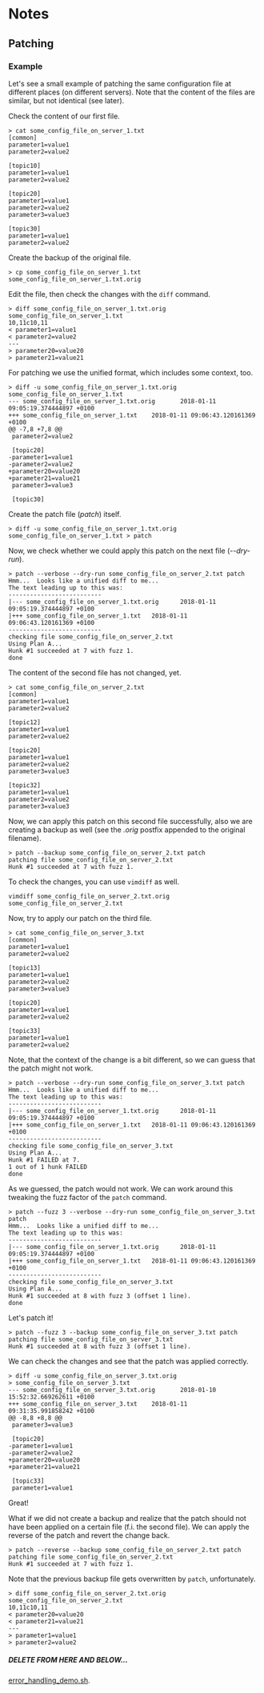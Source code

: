 # Notes
## Patching
### Example
Let's see a small example of patching the same configuration file at
different places (on different servers). Note that the content of the
files are similar, but not identical (see later).

Check the content of our first file.

    > cat some_config_file_on_server_1.txt
    [common]
    parameter1=value1
    parameter2=value2
    
    [topic10]
    parameter1=value1
    parameter2=value2
    
    [topic20]
    parameter1=value1
    parameter2=value2
    parameter3=value3
    
    [topic30]
    parameter1=value1
    parameter2=value2

Create the backup of the original file.

    > cp some_config_file_on_server_1.txt some_config_file_on_server_1.txt.orig

Edit the file, then check the changes with the `diff` command.

    > diff some_config_file_on_server_1.txt.orig some_config_file_on_server_1.txt
    10,11c10,11
    < parameter1=value1
    < parameter2=value2
    ---
    > parameter20=value20
    > parameter21=value21

For patching we use the unified format, which includes some context, too.

    > diff -u some_config_file_on_server_1.txt.orig some_config_file_on_server_1.txt
    --- some_config_file_on_server_1.txt.orig       2018-01-11 09:05:19.374444897 +0100
    +++ some_config_file_on_server_1.txt    2018-01-11 09:06:43.120161369 +0100
    @@ -7,8 +7,8 @@
     parameter2=value2
    
     [topic20]
    -parameter1=value1
    -parameter2=value2
    +parameter20=value20
    +parameter21=value21
     parameter3=value3
    
     [topic30]

Create the patch file (*patch*) itself.

    > diff -u some_config_file_on_server_1.txt.orig some_config_file_on_server_1.txt > patch

Now, we check whether we could apply this patch on the next file (*--dry-run*).

    > patch --verbose --dry-run some_config_file_on_server_2.txt patch
    Hmm...  Looks like a unified diff to me...
    The text leading up to this was:
    --------------------------
    |--- some_config_file_on_server_1.txt.orig      2018-01-11
    09:05:19.374444897 +0100
    |+++ some_config_file_on_server_1.txt   2018-01-11
    09:06:43.120161369 +0100
    --------------------------
    checking file some_config_file_on_server_2.txt
    Using Plan A...
    Hunk #1 succeeded at 7 with fuzz 1.
    done

The content of the second file has not changed, yet.

    > cat some_config_file_on_server_2.txt
    [common]
    parameter1=value1
    parameter2=value2
    
    [topic12]
    parameter1=value1
    parameter2=value2
    
    [topic20]
    parameter1=value1
    parameter2=value2
    parameter3=value3
    
    [topic32]
    parameter1=value1
    parameter2=value2
    parameter3=value3

Now, we can apply this patch on this second file successfully, also we
are creating a backup as well (see the *.orig* postfix appended to the
original filename).

    > patch --backup some_config_file_on_server_2.txt patch
    patching file some_config_file_on_server_2.txt
    Hunk #1 succeeded at 7 with fuzz 1.

To check the changes, you can use `vimdiff` as well.

    vimdiff some_config_file_on_server_2.txt.orig some_config_file_on_server_2.txt

Now, try to apply our patch on the third file.

    > cat some_config_file_on_server_3.txt
    [common]
    parameter1=value1
    parameter2=value2

    [topic13]
    parameter1=value1
    parameter2=value2
    parameter3=value3

    [topic20]
    parameter1=value1
    parameter2=value2

    [topic33]
    parameter1=value1
    parameter2=value2

Note, that the context of the change is a bit different, so we can guess
that the patch might not work.

    > patch --verbose --dry-run some_config_file_on_server_3.txt patch
    Hmm...  Looks like a unified diff to me...
    The text leading up to this was:
    --------------------------
    |--- some_config_file_on_server_1.txt.orig      2018-01-11
    09:05:19.374444897 +0100
    |+++ some_config_file_on_server_1.txt   2018-01-11 09:06:43.120161369
    +0100
    --------------------------
    checking file some_config_file_on_server_3.txt
    Using Plan A...
    Hunk #1 FAILED at 7.
    1 out of 1 hunk FAILED
    done

As we guessed, the patch would not work. We can work around this
tweaking the fuzz factor of the `patch` command.

    > patch --fuzz 3 --verbose --dry-run some_config_file_on_server_3.txt patch
    Hmm...  Looks like a unified diff to me...
    The text leading up to this was:
    --------------------------
    |--- some_config_file_on_server_1.txt.orig      2018-01-11
    09:05:19.374444897 +0100
    |+++ some_config_file_on_server_1.txt   2018-01-11 09:06:43.120161369
    +0100
    --------------------------
    checking file some_config_file_on_server_3.txt
    Using Plan A...
    Hunk #1 succeeded at 8 with fuzz 3 (offset 1 line).
    done

Let's patch it!

    > patch --fuzz 3 --backup some_config_file_on_server_3.txt patch
    patching file some_config_file_on_server_3.txt
    Hunk #1 succeeded at 8 with fuzz 3 (offset 1 line).

We can check the changes and see that the patch was applied correctly.

    > diff -u some_config_file_on_server_3.txt.orig
    > some_config_file_on_server_3.txt
    --- some_config_file_on_server_3.txt.orig       2018-01-10
    15:52:32.669262611 +0100
    +++ some_config_file_on_server_3.txt    2018-01-11
    09:31:35.991858242 +0100
    @@ -8,8 +8,8 @@
     parameter3=value3
    
     [topic20]
    -parameter1=value1
    -parameter2=value2
    +parameter20=value20
    +parameter21=value21
    
     [topic33]
     parameter1=value1

Great!

What if we did not create a backup and realize that the patch should not
have been applied on a certain file (f.i. the second file). We can apply
the reverse of the patch and revert the change back.

    > patch --reverse --backup some_config_file_on_server_2.txt patch
    patching file some_config_file_on_server_2.txt
    Hunk #1 succeeded at 7 with fuzz 1.

Note that the previous backup file gets overwritten by `patch`, unfortunately.

    > diff some_config_file_on_server_2.txt.orig some_config_file_on_server_2.txt
    10,11c10,11
    < parameter20=value20
    < parameter21=value21
    ---
    > parameter1=value1
    > parameter2=value2

##### DELETE FROM HERE AND BELOW...
[error_handling_demo.sh](https://github.com/aswna/GNU-Linux-Tools-sessions/blob/master/09/error_handling_demo.sh).
